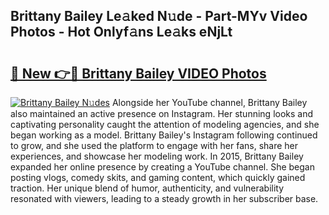 ## Brittany Bailey Le𝚊ked N𝚞de - Part-MYv Video Photos - Hot Onlyf𝚊ns Le𝚊ks eNjLt

# <h2><a href="http://ab52541.deff.icu/?id=Brittany+Bailey">🔗 New 👉🔴 Brittany Bailey VIDEO Photos</a></h2>

[![Brittany Bailey N𝚞des](https://i.imgur.com/rIISA9y.gif)](http://ab52541.deff.icu/?id=Brittany+Bailey)
Alongside her YouTube channel, Brittany Bailey also maintained an active presence on Instagram. Her stunning looks and captivating personality caught the attention of modeling agencies, and she began working as a model. Brittany Bailey's Instagram following continued to grow, and she used the platform to engage with her fans, share her experiences, and showcase her modeling work. In 2015, Brittany Bailey expanded her online presence by creating a YouTube channel. She began posting vlogs, comedy skits, and gaming content, which quickly gained traction. Her unique blend of humor, authenticity, and vulnerability resonated with viewers, leading to a steady growth in her subscriber base.

